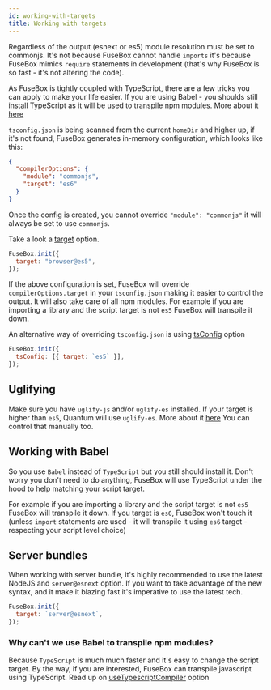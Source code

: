 ```yaml
---
id: working-with-targets
title: Working with targets
---
```


Regardless of the output (esnext or es5) module resolution must be set to
commonjs. It's not because FuseBox cannot handle `imports` it's because FuseBox
mimics `require` statements in development (that's why FuseBox is so fast - it's
not altering the code).

As FuseBox is tightly coupled with TypeScript, there are a few tricks you can
apply to make your life easier. If you are using Babel - you shoulds still
install TypeScript as it will be used to transpile npm modules. More about it
[here](#working-with-babel)

`tsconfig.json` is being scanned from the current `homeDir` and higher up, if
it's not found, FuseBox generates in-memory configuration, which looks like
this:

```json
{
  "compilerOptions": {
    "module": "commonjs",
    "target": "es6"
  }
}
```

Once the config is created, you cannot override `"module": "commonjs"` it will
always be set to use `commonjs`.

Take a look a [target](../development/configuration#target) option.

```js
FuseBox.init({
  target: "browser@es5",
});
```

If the above configuration is set, FuseBox will override
`compilerOptions.target` in your `tsconfig.json` making it easier to control the
output. It will also take care of all npm modules. For example if you are
importing a library and the script target is not `es5` FuseBox will transpile it
down.

An alternative way of overriding `tsconfig.json` is using
[tsConfig](../development/configuration#tsconfig) option

```js
FuseBox.init({
  tsConfig: [{ target: `es5` }],
});
```

## Uglifying

Make sure you have `uglify-js` and/or `uglify-es` installed. If your target is
higher than `es5`, Quantum will use `uglify-es`. More about it
[here](../production-builds/quantum#uglify) You can control that manually too.

## Working with Babel

So you use `Babel` instead of `TypeScript` but you still should install it.
Don't worry you don't need to do anything, FuseBox will use TypeScript under the
hood to help matching your script target.

For example if you are importing a library and the script target is not `es5`
FuseBox will transpile it down. If you target is `es6`, FuseBox won't touch it
(unless `import` statements are used - it will transpile it using `es6` target -
respecting your script level choice)

## Server bundles

When working with server bundle, it's highly recommended to use the latest
NodeJS and `server@esnext` option. If you want to take advantage of the new
syntax, and it make it blazing fast it's imperative to use the latest tech.

```js
FuseBox.init({
  target: `server@esnext`,
});
```

### Why can't we use Babel to transpile npm modules?

Because `TypeScript` is much much faster and it's easy to change the script
target. By the way, if you are interested, FuseBox can transpile javascript
using TypeScript. Read up on
[useTypescriptCompiler](../development/configuration#usetypescriptcompiler)
option
